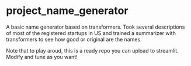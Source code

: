 # project_name_generator
A basic name generator based on transformers. Took several descriptions of most of the registered startups in US and trained a summarizer with transformers to see how good or original are the names.

Note that to play aroud, this is a ready repo you can upload to streamlit.
Modify and tune as you want!
